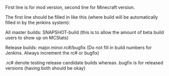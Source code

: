 First line is for mod version, second line for Minecraft version.

The first line should be filled in like this (where build will be automatically filled in by the jenkins system):

All master builds: SNAPSHOT-build (this is to allow the amount of beta build users to show up on MCStats)

Release builds: major.minor.rc#/bugfix (Do not fill in build numbers for Jenkins. Always increment the rc# or bugfix)

.rc# denote testing release candidate builds whereas .bugfix is for released versions (having both should be okay)